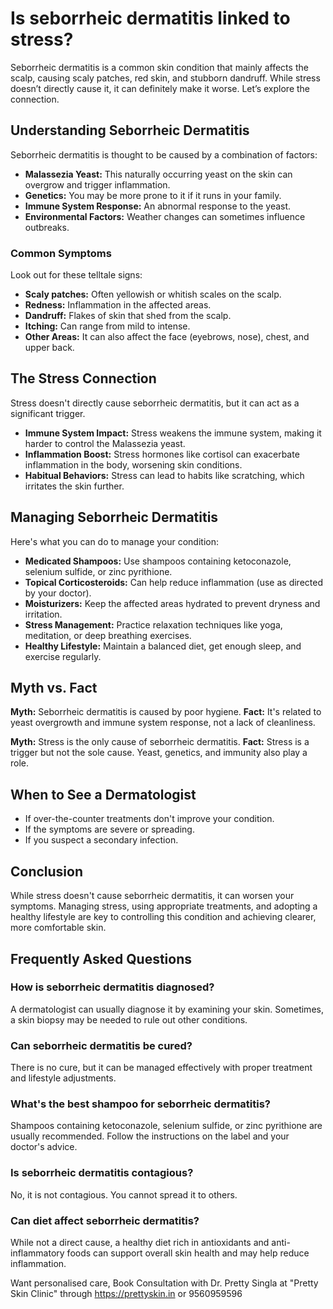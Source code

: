 # Is seborrheic dermatitis linked to stress?

Seborrheic dermatitis is a common skin condition that mainly affects the scalp, causing scaly patches, red skin, and stubborn dandruff. While stress doesn’t directly cause it, it can definitely make it worse. Let’s explore the connection.

## Understanding Seborrheic Dermatitis

Seborrheic dermatitis is thought to be caused by a combination of factors:

*   **Malassezia Yeast:** This naturally occurring yeast on the skin can overgrow and trigger inflammation.
*   **Genetics:** You may be more prone to it if it runs in your family.
*   **Immune System Response:** An abnormal response to the yeast.
*   **Environmental Factors:** Weather changes can sometimes influence outbreaks.

### Common Symptoms

Look out for these telltale signs:

*   **Scaly patches:** Often yellowish or whitish scales on the scalp.
*   **Redness:** Inflammation in the affected areas.
*   **Dandruff:** Flakes of skin that shed from the scalp.
*   **Itching:** Can range from mild to intense.
*   **Other Areas:** It can also affect the face (eyebrows, nose), chest, and upper back.

## The Stress Connection

Stress doesn't directly cause seborrheic dermatitis, but it can act as a significant trigger.

*   **Immune System Impact:** Stress weakens the immune system, making it harder to control the Malassezia yeast.
*   **Inflammation Boost:** Stress hormones like cortisol can exacerbate inflammation in the body, worsening skin conditions.
*   **Habitual Behaviors:** Stress can lead to habits like scratching, which irritates the skin further.

## Managing Seborrheic Dermatitis

Here's what you can do to manage your condition:

*   **Medicated Shampoos:** Use shampoos containing ketoconazole, selenium sulfide, or zinc pyrithione.
*   **Topical Corticosteroids:** Can help reduce inflammation (use as directed by your doctor).
*   **Moisturizers:** Keep the affected areas hydrated to prevent dryness and irritation.
*   **Stress Management:** Practice relaxation techniques like yoga, meditation, or deep breathing exercises.
*   **Healthy Lifestyle:** Maintain a balanced diet, get enough sleep, and exercise regularly.

## Myth vs. Fact

**Myth:** Seborrheic dermatitis is caused by poor hygiene.
**Fact:** It's related to yeast overgrowth and immune system response, not a lack of cleanliness.

**Myth:** Stress is the only cause of seborrheic dermatitis.
**Fact:** Stress is a trigger but not the sole cause. Yeast, genetics, and immunity also play a role.

## When to See a Dermatologist

*   If over-the-counter treatments don't improve your condition.
*   If the symptoms are severe or spreading.
*   If you suspect a secondary infection.

## Conclusion

While stress doesn't cause seborrheic dermatitis, it can worsen your symptoms. Managing stress, using appropriate treatments, and adopting a healthy lifestyle are key to controlling this condition and achieving clearer, more comfortable skin.

## Frequently Asked Questions

### How is seborrheic dermatitis diagnosed?

A dermatologist can usually diagnose it by examining your skin. Sometimes, a skin biopsy may be needed to rule out other conditions.

### Can seborrheic dermatitis be cured?

There is no cure, but it can be managed effectively with proper treatment and lifestyle adjustments.

### What's the best shampoo for seborrheic dermatitis?

Shampoos containing ketoconazole, selenium sulfide, or zinc pyrithione are usually recommended. Follow the instructions on the label and your doctor's advice.

### Is seborrheic dermatitis contagious?

No, it is not contagious. You cannot spread it to others.

### Can diet affect seborrheic dermatitis?

While not a direct cause, a healthy diet rich in antioxidants and anti-inflammatory foods can support overall skin health and may help reduce inflammation.

Want personalised care, Book Consultation with Dr. Pretty Singla at "Pretty Skin Clinic" through https://prettyskin.in or 9560959596
